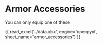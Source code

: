 # Armor Accessories

You can only equip one of these

{{ read_excel('../data.xlsx', engine='openpyxl', sheet_name="armor_accessories") }}
